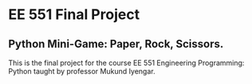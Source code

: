 # EE 551 Final Project<br>
## Python Mini-Game: Paper, Rock, Scissors.
This is the final project for the course EE 551 Engineering Programming: Python taught by professor Mukund Iyengar.
